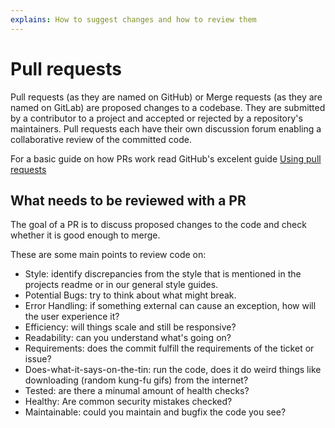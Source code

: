 ```yaml
---
explains: How to suggest changes and how to review them
---
```


# Pull requests

Pull requests (as they are named on GitHub) or Merge requests (as they are named on GitLab) are proposed changes to a codebase. They are submitted by a contributor to a project and accepted or rejected by a repository's maintainers. Pull requests each have their own discussion forum enabling a collaborative review of the committed code. 

For a basic guide on how PRs work read GitHub's excelent guide [Using pull requests](https://help.github.com/articles/using-pull-requests/.)

## What needs to be reviewed with a PR

The goal of a PR is to discuss proposed changes to the code and check whether it is good enough to merge.

These are some main points to review code on:

- Style: identify discrepancies from the style that is mentioned in the projects readme or in our general style guides.
- Potential Bugs: try to think about what might break.
- Error Handling: if something external can cause an exception, how will the user experience it?
- Efficiency: will things scale and still be responsive?
- Readability: can you understand what's going on?
- Requirements: does the commit fulfill the requirements of the ticket or issue?
- Does-what-it-says-on-the-tin: run the code, does it do weird things like downloading (random kung-fu gifs) from the internet?
- Tested: are there a minumal amount of health checks?
- Healthy: Are common security mistakes checked?
- Maintainable: could you maintain and bugfix the code you see?
